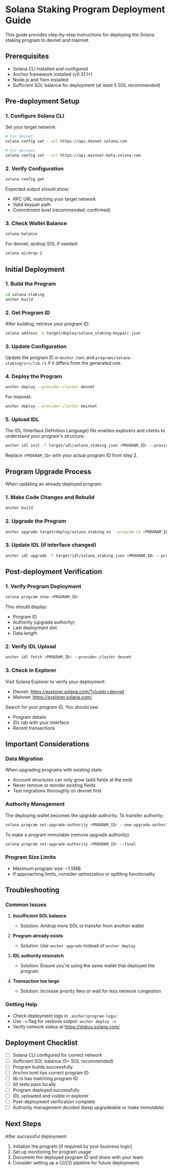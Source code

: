 # Solana Staking Program Deployment Guide

This guide provides step-by-step instructions for deploying the Solana staking program to devnet and mainnet.

## Prerequisites

- Solana CLI installed and configured
- Anchor framework installed (v0.31.1+)
- Node.js and Yarn installed
- Sufficient SOL balance for deployment (at least 5 SOL recommended)

## Pre-deployment Setup

### 1. Configure Solana CLI

Set your target network:

```bash
# For devnet
solana config set --url https://api.devnet.solana.com

# For mainnet
solana config set --url https://api.mainnet-beta.solana.com
```

### 2. Verify Configuration

```bash
solana config get
```

Expected output should show:
- RPC URL matching your target network
- Valid keypair path
- Commitment level (recommended: confirmed)

### 3. Check Wallet Balance

```bash
solana balance
```

For devnet, airdrop SOL if needed:
```bash
solana airdrop 2
```

## Initial Deployment

### 1. Build the Program

```bash
cd solana-staking
anchor build
```

### 2. Get Program ID

After building, retrieve your program ID:

```bash
solana address -k target/deploy/solana_staking-keypair.json
```

### 3. Update Configuration

Update the program ID in `Anchor.toml` and `programs/solana-staking/src/lib.rs` if it differs from the generated one.

### 4. Deploy the Program

```bash
anchor deploy --provider.cluster devnet
```

For mainnet:
```bash
anchor deploy --provider.cluster mainnet
```

### 5. Upload IDL

The IDL (Interface Definition Language) file enables explorers and clients to understand your program's structure:

```bash
anchor idl init -f target/idl/solana_staking.json <PROGRAM_ID> --provider.cluster devnet
```

Replace `<PROGRAM_ID>` with your actual program ID from step 2.

## Program Upgrade Process

When updating an already deployed program:

### 1. Make Code Changes and Rebuild

```bash
anchor build
```

### 2. Upgrade the Program

```bash
anchor upgrade target/deploy/solana_staking.so --program-id <PROGRAM_ID> --provider.cluster devnet
```

### 3. Update IDL (if interface changed)

```bash
anchor idl upgrade -f target/idl/solana_staking.json <PROGRAM_ID> --provider.cluster devnet
```

## Post-deployment Verification

### 1. Verify Program Deployment

```bash
solana program show <PROGRAM_ID>
```

This should display:
- Program ID
- Authority (upgrade authority)
- Last deployment slot
- Data length

### 2. Verify IDL Upload

```bash
anchor idl fetch <PROGRAM_ID> --provider.cluster devnet
```

### 3. Check in Explorer

Visit Solana Explorer to verify your deployment:
- Devnet: https://explorer.solana.com/?cluster=devnet
- Mainnet: https://explorer.solana.com/

Search for your program ID. You should see:
- Program details
- IDL tab with your interface
- Recent transactions

## Important Considerations

### Data Migration

When upgrading programs with existing state:
- Account structures can only grow (add fields at the end)
- Never remove or reorder existing fields
- Test migrations thoroughly on devnet first

### Authority Management

The deploying wallet becomes the upgrade authority. To transfer authority:

```bash
solana program set-upgrade-authority <PROGRAM_ID> --new-upgrade-authority <NEW_AUTHORITY_ADDRESS>
```

To make a program immutable (remove upgrade authority):
```bash
solana program set-upgrade-authority <PROGRAM_ID> --final
```

### Program Size Limits

- Maximum program size: ~1.5MB
- If approaching limits, consider optimization or splitting functionality

## Troubleshooting

### Common Issues

1. **Insufficient SOL balance**
   - Solution: Airdrop more SOL or transfer from another wallet

2. **Program already exists**
   - Solution: Use `anchor upgrade` instead of `anchor deploy`

3. **IDL authority mismatch**
   - Solution: Ensure you're using the same wallet that deployed the program

4. **Transaction too large**
   - Solution: Increase priority fees or wait for less network congestion

### Getting Help

- Check deployment logs in `.anchor/program-logs/`
- Use `-v` flag for verbose output: `anchor deploy -v`
- Verify network status at https://status.solana.com/

## Deployment Checklist

- [ ] Solana CLI configured for correct network
- [ ] Sufficient SOL balance (5+ SOL recommended)
- [ ] Program builds successfully
- [ ] Anchor.toml has correct program ID
- [ ] lib.rs has matching program ID
- [ ] All tests pass locally
- [ ] Program deployed successfully
- [ ] IDL uploaded and visible in explorer
- [ ] Post-deployment verification complete
- [ ] Authority management decided (keep upgradeable or make immutable)

## Next Steps

After successful deployment:

1. Initialize the program (if required by your business logic)
2. Set up monitoring for program usage
3. Document the deployed program ID and share with your team
4. Consider setting up a CI/CD pipeline for future deployments